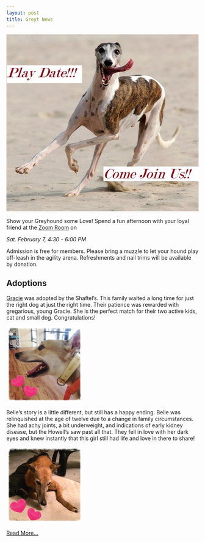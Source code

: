 ```yaml
---
layout: post
title: Greyt News
---
```


<div class="text-center">
  <img alt="Play Date!!!" src="/img/play-date.jpg">
</div>

Show your Greyhound some Love!  Spend a fun afternoon with your loyal friend at the
[Zoom Room](http://www.zoomroomonline.com/austin-dog-training.html)
on

_Sat. February 7, 4:30 - 6:00 PM_

Admission is free for members.  Please bring a muzzle to let your hound play off-leash in the
agility arena.  Refreshments and nail trims will be available by donation.

## Adoptions

[Gracie](http://gpa-centex.org/greyhounds/gracie/) was adopted by the Shaftel’s.  This family
waited a long time for just the right dog at just the right time.  Their patience was rewarded
with gregarious, young Gracie.  She is the perfect match for their two active kids, cat and
small dog.  Congratulations!

![Gracie](/img/gracie-news.png)

Belle’s story is a little different, but still has a happy ending.  Belle was
relinquished at the age of twelve due to a change in family circumstances.  She had achy
joints, a bit underweight, and indications of early kidney disease, but the Howell’s saw past
all that.  They fell in love with her dark eyes and knew instantly that this girl still had
life and love in there to share!

![Belle](/img/belle-news.png)

[Read More...](http://us6.campaign-archive2.com/?u=ce82f17bc088ab9ad887edb8d&id=ba9dc5d976&e=b3db65c45d)
